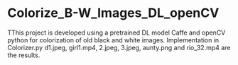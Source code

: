 # Colorize_B-W_Images_DL_openCV
TThis project is developed using a pretrained DL model Caffe and openCV python for colorization of old black and white images.
Implementation in Colorizer.py
d1.jpeg, girl1.mp4, 2.jpeg, 3.jpeg, aunty.png and rio_32.mp4 are the results.
